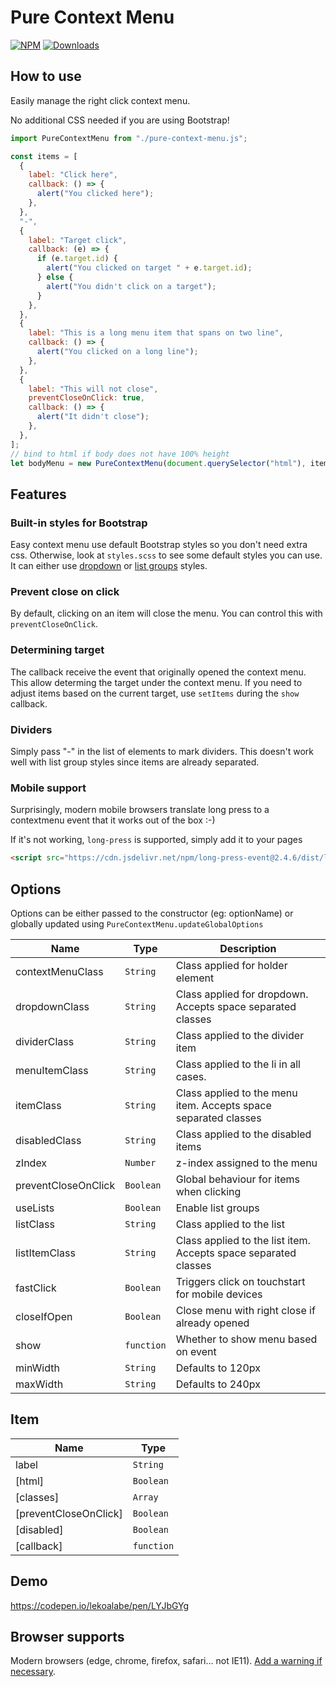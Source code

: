# Pure Context Menu

[![NPM](https://nodei.co/npm/pure-context-menu.png?mini=true)](https://nodei.co/npm/pure-context-menu/)
[![Downloads](https://img.shields.io/npm/dt/pure-context-menu.svg)](https://www.npmjs.com/package/pure-context-menu)

## How to use

Easily manage the right click context menu.

No additional CSS needed if you are using Bootstrap!

```js
import PureContextMenu from "./pure-context-menu.js";

const items = [
  {
    label: "Click here",
    callback: () => {
      alert("You clicked here");
    },
  },
  "-",
  {
    label: "Target click",
    callback: (e) => {
      if (e.target.id) {
        alert("You clicked on target " + e.target.id);
      } else {
        alert("You didn't click on a target");
      }
    },
  },
  {
    label: "This is a long menu item that spans on two line",
    callback: () => {
      alert("You clicked on a long line");
    },
  },
  {
    label: "This will not close",
    preventCloseOnClick: true,
    callback: () => {
      alert("It didn't close");
    },
  },
];
// bind to html if body does not have 100% height
let bodyMenu = new PureContextMenu(document.querySelector("html"), items);
```

## Features

### Built-in styles for Bootstrap

Easy context menu use default Bootstrap styles so you don't need extra css. Otherwise, look at `styles.scss` to see some default styles you can use.
It can either use [dropdown](https://getbootstrap.com/docs/5.3/components/dropdowns/#single-button) or [list groups](https://getbootstrap.com/docs/5.3/components/list-group/#for-links-and-buttons) styles.

### Prevent close on click

By default, clicking on an item will close the menu. You can control this with `preventCloseOnClick`.

### Determining target

The callback receive the event that originally opened the context menu. This allow determing the target under the context menu.
If you need to adjust items based on the current target, use `setItems` during the `show` callback.

### Dividers

Simply pass "-" in the list of elements to mark dividers. This doesn't work well with list group styles since items are already separated.

### Mobile support

Surprisingly, modern mobile browsers translate long press to a contextmenu event that it works out of the box :-)

If it's not working, `long-press` is supported, simply add it to your pages

```html
<script src="https://cdn.jsdelivr.net/npm/long-press-event@2.4.6/dist/long-press-event.min.js" type="module"></script>
```

## Options

Options can be either passed to the constructor (eg: optionName) or globally updated using `PureContextMenu.updateGlobalOptions`

| Name                | Type                  | Description                                                     |
| ------------------- | --------------------- | --------------------------------------------------------------- |
| contextMenuClass    | <code>String</code>   | Class applied for holder element                                |
| dropdownClass       | <code>String</code>   | Class applied for dropdown. Accepts space separated classes     |
| dividerClass        | <code>String</code>   | Class applied to the divider item                               |
| menuItemClass       | <code>String</code>   | Class applied to the li in all cases.                           |
| itemClass           | <code>String</code>   | Class applied to the menu item. Accepts space separated classes |
| disabledClass       | <code>String</code>   | Class applied to the disabled items                             |
| zIndex              | <code>Number</code>   | z-index assigned to the menu                                    |
| preventCloseOnClick | <code>Boolean</code>  | Global behaviour for items when clicking                        |
| useLists            | <code>Boolean</code>  | Enable list groups                                              |
| listClass           | <code>String</code>   | Class applied to the list                                       |
| listItemClass       | <code>String</code>   | Class applied to the list item. Accepts space separated classes |
| fastClick           | <code>Boolean</code>  | Triggers click on touchstart for mobile devices                 |
| closeIfOpen         | <code>Boolean</code>  | Close menu with right close if already opened                   |
| show                | <code>function</code> | Whether to show menu based on event                             |
| minWidth            | <code>String</code>   | Defaults to 120px                                               |
| maxWidth            | <code>String</code>   | Defaults to 240px                                               |

## Item

| Name                  | Type                  |
| --------------------- | --------------------- |
| label                 | <code>String</code>   |
| [html]                | <code>Boolean</code>  |
| [classes]             | <code>Array</code>    |
| [preventCloseOnClick] | <code>Boolean</code>  |
| [disabled]            | <code>Boolean</code>  |
| [callback]            | <code>function</code> |

## Demo

https://codepen.io/lekoalabe/pen/LYJbGYg

## Browser supports

Modern browsers (edge, chrome, firefox, safari... not IE11). [Add a warning if necessary](https://github.com/lekoala/nomodule-browser-warning.js/).
